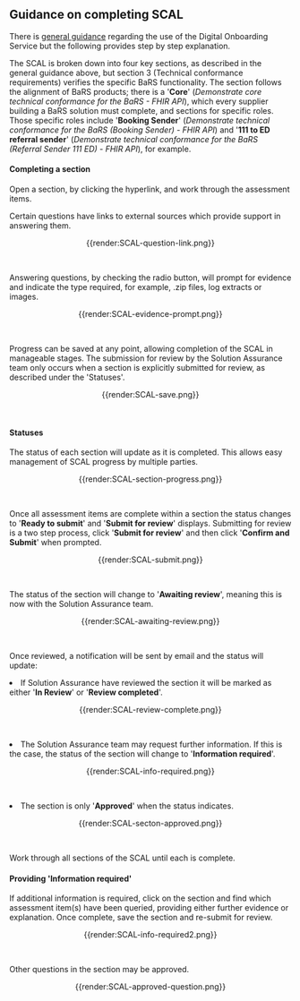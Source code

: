 ## Guidance on completing SCAL

There is [general guidance](https://digital.nhs.uk/developer/guides-and-documentation/digital-onboarding) regarding the use of the Digital Onboarding Service but the following provides step by step explanation. 

<p>The SCAL is broken down into four key sections, as described in the general guidance above, but section 3 (Technical conformance requirements) verifies the specific BaRS functionality. The section follows the alignment of BaRS products; there is a '<b>Core</b>' (<i>Demonstrate core technical conformance for the BaRS - FHIR API</i>), which every supplier building a BaRS solution must complete, and sections for specific roles. Those specific roles include '<b>Booking Sender</b>' (<i>Demonstrate technical conformance for the BaRS (Booking Sender) - FHIR API</i>) and '<b>111 to ED referral sender</b>' (<i>Demonstrate technical conformance for the BaRS (Referral Sender 111 ED) - FHIR API</i>), for example.</p>


#### Completing a section
Open a section, by clicking the hyperlink, and work through the assessment items.

Certain questions have links to external sources which provide support in answering them.
<center>
{{render:SCAL-question-link.png}}
</center>
<p><br></p>
<p>Answering questions, by checking the radio button, will prompt for evidence and indicate the type required, for example, .zip files, log extracts or images.</p>
<center>
{{render:SCAL-evidence-prompt.png}}
</center>
<p><br></p>
<p>Progress can be saved at any point, allowing completion of the SCAL in manageable stages. The submission for review by the Solution Assurance team only occurs when a section is explicitly submitted for review, as described under the 'Statuses'.</p>
<center>
{{render:SCAL-save.png}}
</center>
<p><br></p>

#### Statuses
<p>The status of each section will update as it is completed. This allows easy management of SCAL progress by multiple parties.</p>
<center>
{{render:SCAL-section-progress.png}}
</center>
<p><br></p>
<p>Once all assessment items are complete within a section the status changes to '<b>Ready to submit</b>' and '<b>Submit for review</b>' displays. Submitting for review is a two step process, click '<b>Submit for review</b>' and then click '<b>Confirm and Submit</b>' when prompted.</p>
<center>
{{render:SCAL-submit.png}}
</center>
<p><br></p>
<p>The status of the section will change to '<b>Awaiting review</b>', meaning this is now with the Solution Assurance team.</p>
<center>
{{render:SCAL-awaiting-review.png}}
</center>
<p><br></p>
<p>Once reviewed, a notification will be sent by email and the status will update:</p>
<p><li>If Solution Assurance have reviewed the section it will be marked as either '<b>In Review</b>' or '<b>Review completed</b>'.</li></p>
<center>
{{render:SCAL-review-complete.png}}
</center>
<p><br></p>
<p><li>The Solution Assurance team may request further information. If this is the case, the status of the section will change to '<b>Information required</b>'.</li></p>
<center>
{{render:SCAL-info-required.png}}
</center>
<p><br></p>
<p><li>The section is only '<b>Approved</b>' when the status indicates.</li></p>
<center>
{{render:SCAL-secton-approved.png}}
</center>
<p><br></p>
<p>Work through all sections of the SCAL until each is complete.</p>

#### Providing 'Information required'
<p>If additional information is required, click on the section and find which assessment item(s) have been queried, providing either further evidence or explanation. Once complete, save the section and re-submit for review.</p>
<center>
{{render:SCAL-info-required2.png}}
</center>
<p><br></p>
<p>Other questions in the section may be approved.</p>
<center>
{{render:SCAL-approved-question.png}}
</center>
<p><br></p>
